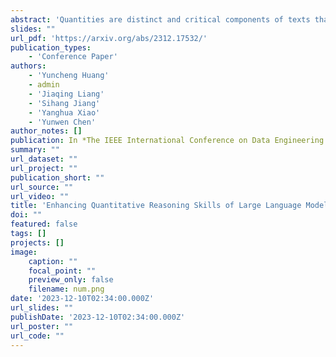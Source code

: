 ```yaml
---
abstract: 'Quantities are distinct and critical components of texts that characterize the magnitude properties of entities, providing a precise perspective for the understanding of natural language, especially for reasoning tasks. In recent years, there has been a flurry of research on reasoning tasks based on large language models (LLMs), most of which solely focus on numerical values, neglecting the dimensional concept of quantities with units despite its importance. We argue that the concept of dimension is essential for precisely understanding quantities and of great significance for LLMs to perform quantitative reasoning. However, the lack of dimension knowledge and quantity-related benchmarks has resulted in low performance of LLMs. Hence, we present a framework to enhance the quantitative reasoning ability of language models based on dimension perception. We first construct a dimensional unit knowledge base (DimUnitKB) to address the knowledge gap in this area. We propose a benchmark DimEval consisting of seven tasks of three categories to probe and enhance the dimension perception skills of LLMs. To evaluate the effectiveness of our methods, we propose a quantitative reasoning task and conduct experiments. The experimental results show that our dimension perception method dramatically improves accuracy (43.55%->50.67%) on quantitative reasoning tasks compared to GPT-4.'
slides: ""
url_pdf: 'https://arxiv.org/abs/2312.17532/'
publication_types:
    - 'Conference Paper'
authors:
    - 'Yuncheng Huang' 
    - admin
    - 'Jiaqing Liang' 
    - 'Sihang Jiang' 
    - 'Yanghua Xiao' 
    - 'Yunwen Chen'
author_notes: []
publication: In *The IEEE International Conference on Data Engineering (**ICDE 2024**)*
summary: ""
url_dataset: ""
url_project: ""
publication_short: ""
url_source: ""
url_video: ""
title: 'Enhancing Quantitative Reasoning Skills of Large Language Models through Dimension Perception'
doi: ""
featured: false
tags: []
projects: []
image:
    caption: ""
    focal_point: ""
    preview_only: false
    filename: num.png
date: '2023-12-10T02:34:00.000Z'
url_slides: ""
publishDate: '2023-12-10T02:34:00.000Z'
url_poster: ""
url_code: ""
---
```

